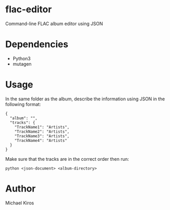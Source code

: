 # flac-editor
Command-line FLAC album editor using JSON

# Dependencies
* Python3
* mutagen

# Usage
In the same folder as the album, describe the information using JSON
in the following format:

    {
      "album": "",
      "tracks": {
        "TrackName1": "Artists",
        "TrackName2": "Artists",
        "TrackName3": "Artists",
        "TrackName4": "Artists"
      }
    }
    
 Make sure that the tracks are in the correct order then run:
 
    python <json-document> <album-directory>
 
 # Author
 Michael Kiros
